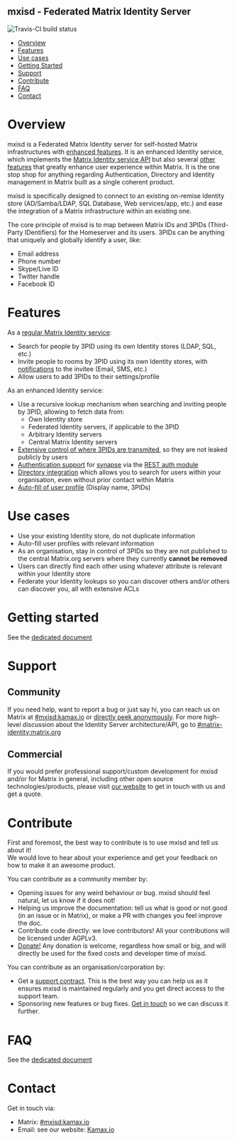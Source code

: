 mxisd - Federated Matrix Identity Server
----------------------------------------
![Travis-CI build status](https://travis-ci.org/kamax-io/mxisd.svg?branch=master)  

- [Overview](#overview)
- [Features](#features)
- [Use cases](#use-cases)
- [Getting Started](#getting-started)
- [Support](#support)
- [Contribute](#contribute)
- [FAQ](#faq)
- [Contact](#contact)

# Overview
mxisd is a Federated Matrix Identity server for self-hosted Matrix infrastructures with [enhanced features](#features).
It is an enhanced Identity service, which implements the [Matrix Identity service API](https://kamax.io/matrix/api/identity_service/unstable.html)
but also several [other features](#features) that greatly enhance user experience within Matrix.
It is the one stop shop for anything regarding Authentication, Directory and Identity management in Matrix built as a
single coherent product.
  
mxisd is specifically designed to connect to an existing on-remise Identity store (AD/Samba/LDAP, SQL Database,
Web services/app, etc.) and ease the integration of a Matrix infrastructure within an existing one.

The core principle of mxisd is to map between Matrix IDs and 3PIDs (Third-Party IDentifiers) for the Homeserver and its
users. 3PIDs can be anything that uniquely and globally identify a user, like:
- Email address
- Phone number
- Skype/Live ID
- Twitter handle
- Facebook ID

# Features
As a [regular Matrix Identity service](docs/features/identity.md):
- Search for people by 3PID using its own Identity stores (LDAP, SQL, etc.)
- Invite people to rooms by 3PID using its own Identity stores, with [notifications](docs/README.md)
to the invitee (Email, SMS, etc.)
- Allow users to add 3PIDs to their settings/profile

As an enhanced Identity service:
- Use a recursive lookup mechanism when searching and inviting people by 3PID, allowing to fetch data from:
  - Own Identity store
  - Federated Identity servers, if applicable to the 3PID
  - Arbitrary Identity servers
  - Central Matrix Identity servers
- [Extensive control of where 3PIDs are transmited](docs/sessions/3pid.md), so they are not leaked publicly by users
- [Authentication support](docs/features/authentication.md) for [synapse](https://github.com/matrix-org/synapse) via the
[REST auth module](https://github.com/kamax-io/matrix-synapse-rest-auth)
- [Directory integration](docs/features/directory-users.md) which allows you to search for users within your
organisation, even without prior contact within Matrix
- [Auto-fill of user profile](docs/features/authentication.md) (Display name, 3PIDs)

# Use cases
- Use your existing Identity store, do not duplicate information
- Auto-fill user profiles with relevant information
- As an organisation, stay in control of 3PIDs so they are not published to the central Matrix.org servers where they
currently **cannot be removed**
- Users can directly find each other using whatever attribute is relevant within your Identity store
- Federate your Identity lookups so you can discover others and/or others can discover you, all with extensive ACLs

# Getting started
See the [dedicated document](docs/getting-started.md)

# Support
## Community
If you need help, want to report a bug or just say hi, you can reach us on Matrix at 
[#mxisd:kamax.io](https://matrix.to/#/#mxisd:kamax.io) or
[directly peek anonymously](https://view.matrix.org/room/!NPRUEisLjcaMtHIzDr:kamax.io/).
For more high-level discussion about the Identity Server architecture/API, go to 
[#matrix-identity:matrix.org](https://matrix.to/#/#matrix-identity:matrix.org)

## Commercial
If you would prefer professional support/custom development for mxisd and/or for Matrix in general, including other open
source technologies/products, please visit [our website](https://www.kamax.io/) to get in touch with us and get a quote.

# Contribute
First and foremost, the best way to contribute is to use mxisd and tell us about it!  
We would love to hear about your experience and get your feedback on how to make it an awesome product. 

You can contribute as a community member by:
- Opening issues for any weird behaviour or bug. mxisd should feel natural, let us know if it does not!
- Helping us improve the documentation: tell us what is good or not good (in an issue or in Matrix), or make a PR with
changes you feel improve the doc.
- Contribute code directly: we love contributors! All your contributions will be licensed under AGPLv3.
- [Donate!](https://liberapay.com/maximusdor/) Any donation is welcome, regardless how small or big, and will directly
be used for the fixed costs and developer time of mxisd.

You can contribute as an organisation/corporation by:
- Get a [support contract](#support-commercial). This is the best way you can help us as it ensures mxisd is
maintained regularly and you get direct access to the support team.
- Sponsoring new features or bug fixes. [Get in touch](#contact) so we can discuss it further.

# FAQ
See the [dedicated document](docs/faq.md)

# Contact
Get in touch via:
- Matrix: [#mxisd:kamax.io](https://matrix.to/#/#mxisd:kamax.io)
- Email: see our website: [Kamax.io](https://www.kamax.io)
